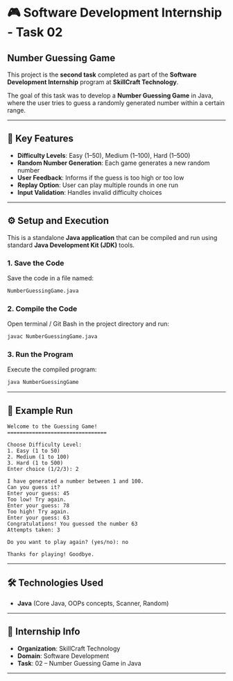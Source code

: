 # 🎮 Software Development Internship - Task 02  
## Number Guessing Game  

This project is the **second task** completed as part of the **Software Development Internship** program at **SkillCraft Technology**.  

The goal of this task was to develop a **Number Guessing Game** in Java, where the user tries to guess a randomly generated number within a certain range.  

---

## 🚀 Key Features  
- **Difficulty Levels**: Easy (1–50), Medium (1–100), Hard (1–500)  
- **Random Number Generation**: Each game generates a new random number  
- **User Feedback**: Informs if the guess is too high or too low  
- **Replay Option**: User can play multiple rounds in one run  
- **Input Validation**: Handles invalid difficulty choices  

---

## ⚙️ Setup and Execution  

This is a standalone **Java application** that can be compiled and run using standard **Java Development Kit (JDK)** tools.  

### 1. Save the Code  
Save the code in a file named:  
```bash
NumberGuessingGame.java
```

### 2. Compile the Code  
Open terminal / Git Bash in the project directory and run:  
```bash
javac NumberGuessingGame.java
```

### 3. Run the Program  
Execute the compiled program:  
```bash
java NumberGuessingGame
```

---

## 📖 Example Run  

```
Welcome to the Guessing Game!
================================

Choose Difficulty Level:
1. Easy (1 to 50)
2. Medium (1 to 100)
3. Hard (1 to 500)
Enter choice (1/2/3): 2

I have generated a number between 1 and 100.
Can you guess it?
Enter your guess: 45
Too low! Try again.
Enter your guess: 78
Too high! Try again.
Enter your guess: 63
Congratulations! You guessed the number 63
Attempts taken: 3

Do you want to play again? (yes/no): no

Thanks for playing! Goodbye.
```

---

## 🛠️ Technologies Used  
- **Java** (Core Java, OOPs concepts, Scanner, Random)  

---

## 📌 Internship Info  
- **Organization**: SkillCraft Technology  
- **Domain**: Software Development  
- **Task**: 02 – Number Guessing Game in Java  

---
